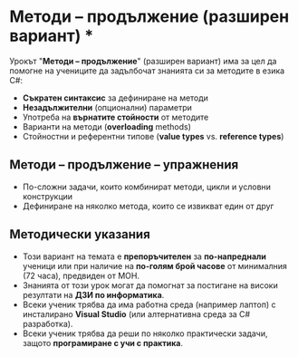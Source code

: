 # Методи – продължение (разширен вариант) *

Урокът "**Методи – продължение**" (разширен вариант) има за цел да помогне на учениците да задълбочат знанията си за методите в езика C#:
 - **Съкратен синтаксис** за дефиниране на методи
 - **Незадължителни** (опционални) параметри
 - Употреба на **върнатите стойности** от методите
 - Варианти на методи (**overloading** methods)
 - Стойностни и референтни типове (**value types** vs. **reference types**)

## Методи – продължение – упражнения
  - По-сложни задачи, които комбинират методи, цикли и условни конструкции
  - Дефиниране на няколко метода, които се извикват един от друг

## Методически указания
  - Този вариант на темата е **препоръчителен** за **по-напреднали** ученици или при наличие на **по-голям брой часове** от минималния (72 часа), предвиден от МОН.
  - Знанията от този урок могат да помогнат за постигане на високи резултати на **ДЗИ по информатика**.
  - Всеки ученик трябва да има работна среда (например лаптоп) с инсталирано **Visual Studio** (или алтернативна среда за C# разработка).
  - Всеки ученик трябва да реши по няколко практически задачи, защото **програмиране с учи с практика**.
